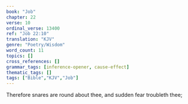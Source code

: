 ```yaml
---
book: "Job"
chapter: 22
verse: 10
ordinal_verse: 13400
ref: "Job 22:10"
translation: "KJV"
genre: "Poetry/Wisdom"
word_count: 11
topics: []
cross_references: []
grammar_tags: [inference-opener, cause-effect]
thematic_tags: []
tags: ["Bible","KJV","Job"]
---
```

Therefore snares are round about thee, and sudden fear troubleth thee;
